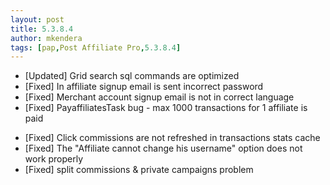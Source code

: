 ```yaml
---
layout: post
title: 5.3.8.4
author: mkendera
tags: [pap,Post Affiliate Pro,5.3.8.4]
---
```


- [Updated] Grid search sql commands are optimized
- [Fixed] In affiliate signup email is sent incorrect password
- [Fixed] Merchant account signup email is not in correct language
- [Fixed] PayaffiliatesTask bug - max 1000 transactions for 1 affiliate is paid

<!--more-->

- [Fixed] Click commissions are not refreshed in transactions stats cache
- [Fixed] The "Affiliate cannot change his username" option does not work properly
- [Fixed] split commissions & private campaigns problem
